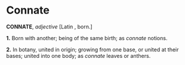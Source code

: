 # Connate

**CONNATE**, _adjective_ \[Latin , born.\]

**1.** Born with another; being of the same birth; as _connate_ notions.

**2.** In botany, united in origin; growing from one base, or united at their bases; united into one body; as _connate_ leaves or anthers.